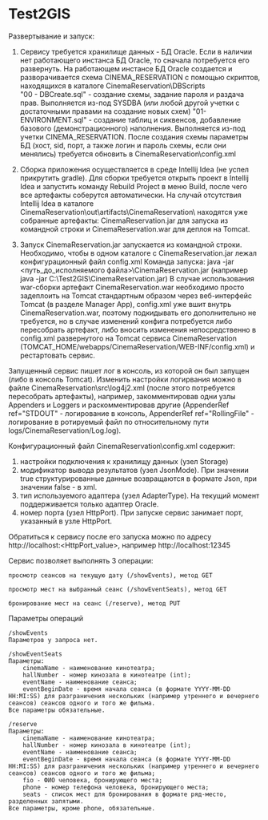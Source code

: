 # Test2GIS
Развертывание и запуск:
1) Сервису требуется хранилище данных - БД Oracle.
Если в наличии нет работающего инстанса БД Oracle, то сначала потребуется его развернуть.
На работающем инстансе БД Oracle создается и разворачивается схема CINEMA_RESERVATION с помощью скриптов, находящихся в каталоге CinemaReservation\DBScripts\
"00 - DBCreate.sql" - создание схемы, задание пароля и раздача прав. Выполняется из-под SYSDBA (или любой другой учетки с достаточными правами на создание новых схем)
"01-ENVIRONMENT.sql" - создание таблиц и сиквенсов, добавление базового (демонстрационного) наполнения. Выполняется из-под учетки CINEMA_RESERVATION.
После создания схемы параметры БД (хост, sid, порт, а также логин и пароль схемы, если они менялись) требуется обновить в CinemaReservation\config.xml

2) Сборка приложения осуществляется в среде Intellij Idea (не успел прикрутить gradle).
Для сборки требуется открыть проект в Intellij Idea и запустить команду Rebuild Project в меню Build, после чего все артефакты соберутся автоматически.
На случай отсутствия Intellij Idea в каталоге CinemaReservation\out\artifacts\CinemaReservation\ находятся уже собранные артефакты: CinemaReservation.jar для запуска из командной строки и CinemaReservation.war для деплоя на Tomcat.

3) Запуск
CinemaReservation.jar запускается из командной строки. Необходимо, чтобы в одном каталоге с CinemaReservation.jar лежал конфигурационный файл config.xml
Команда запуска:
java -jar <путь_до_исполняемого файла>\CinemaReservation.jar (например java -jar C:\Test2GIS\CinemaReservation.jar)
В случае использования war-сборки артефакт CinemaReservation.war необходимо просто задеплоить на Tomcat стандартным образом через веб-интерфейс Tomcat (в разделе Manager App), config.xml уже вшит внутрь CinemaReservation.war, поэтому подкидывать его дополнительно не требуется, но в случае изменений конфига потребуется либо пересобрать артефакт, либо вносить изменения непосредственно в config.xml развернутого на Tomcat сервиса CinemaReservation (TOMCAT_HOME/webapps/CinemaReservation/WEB-INF/config.xml) и рестартовать сервис.

Запущенный сервис пишет лог в консоль, из которой он был запущен (либо в консоль Tomcat). Изменить настройки логирвания можно в файле CinemaReservation\src\log4j2.xml (после этого потребуется пересобрать артефакты), например, закомментировав одни узлы Appenders и Loggers и раскомментировав другие (AppenderRef ref="STDOUT" - логирование в консоль, AppenderRef ref="RollingFile" - логирование в ротируемый файл по относительному пути logs/CinemaReservation/Log.log).

Конфигурационный файл
CinemaReservation\config.xml содержит:
1) настройки подключения к хранилищу данных (узел Storage)
2) модификатор вывода результатов (узел JsonMode). При значении true структурированные данные возвращаются в формате Json, при значении false - в xml.
3) тип используемого адаптера (узел AdapterType). На текущий момент поддерживается только адаптер Oracle.
4) номер порта (узел HttpPort). При запуске сервис занимает порт, указанный в узле HttpPort.

Обратиться к сервису после его запуска можно по адресу http://localhost:<HttpPort_value>, например http://localhost:12345

Сервис позволяет выполнять 3 операции:

	просмотр сеансов на текущую дату (/showEvents), метод GET

	просмотр мест на выбранный сеанс (/showEventSeats), метод GET

	бронирование мест на сеанс (/reserve), метод PUT

Параметры операций

	/showEvents
	Параметров у запроса нет.
	
	/showEventSeats
	Параметры:
		cinemaName - наименование кинотеатра;
		hallNumber - номер кинозала в кинотеатре (int);
		eventName - наименование сеанса;
		eventBeginDate - время начала сеанса (в формате YYYY-MM-DD HH:MI:SS) для разграничения нескольких (например утреннего и вечернего сеансов) сеансов одного и того же фильма.
	Все параметры обязательные.
	
	/reserve
	Параметры:
		cinemaName - наименование кинотеатра;
		hallNumber - номер кинозала в кинотеатре (int);
		eventName - наименование сеанса;
		eventBeginDate - время начала сеанса (в формате YYYY-MM-DD HH:MI:SS) для разграничения нескольких (например утреннего и вечернего сеансов) сеансов одного и того же фильма;
		fio - ФИО человека, бронирующего места;
		phone - номер телефона человека, бронирующего места;
		seats - список мест для бронирования в формате ряд-место, разделенных запятыми.
	Все параметры, кроме phone, обязательные.

